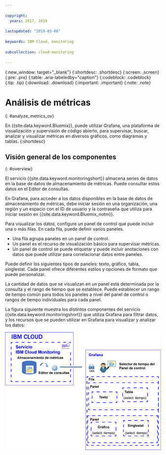 ```yaml
---

copyright:
  years: 2017, 2019

lastupdated: "2019-03-06"

keywords: IBM Cloud, monitoring

subcollection: cloud-monitoring

---
```


{:new_window: target="_blank"}
{:shortdesc: .shortdesc}
{:screen: .screen}
{:pre: .pre}
{:table: .aria-labeledby="caption"}
{:codeblock: .codeblock}
{:tip: .tip}
{:download: .download}
{:important: .important}
{:note: .note}


# Análisis de métricas
{: #analyze_metrics_ov}

En {{site.data.keyword.Bluemix}}, puede utilizar Grafana, una plataforma de visualización y supervisión de código abierto, para supervisar, buscar, analizar y visualizar métricas en diversos gráficos, como diagramas y tablas. 
{:shortdesc}


## Visión general de los componentes
{: #overview}

El servicio {{site.data.keyword.monitoringshort}} almacena series de datos en la base de datos de almacenamiento de métricas. Puede consultar estos datos en el Editor de consultas. 

En Grafana, para acceder a los datos disponibles en la base de datos de almacenamiento de métricas, debe iniciar sesión en una organización, una región y un espacio con el ID de usuario y la contraseña que utiliza para iniciar sesión en {{site.data.keyword.Bluemix_notm}}. 

Para visualizar los datos, configure un panel de control que puede incluir una o más filas. En cada fila, puede definir varios paneles. 

* Una fila agrupa paneles en un panel de control. 
* Un panel es el recurso de visualización básico para supervisar métricas. 
* Un panel de control se puede etiquetar y puede incluir anotaciones con datos que puede utilizar para correlacionar datos entre paneles.

Puede definir los siguientes tipos de paneles: texto, gráfico, tabla, singlestat. Cada panel ofrece diferentes estilos y opciones de formato que puede personalizar. 

La cantidad de datos que se visualizan en un panel está determinada por la consulta y el rango de tiempo que se establece. Puede establecer un rango de tiempo común para todos los paneles a nivel del panel de control o rangos de tiempo individuales para cada panel.

La figura siguiente muestra los distintos componentes del servicio {{site.data.keyword.monitoringshort}} que utiliza Grafana para filtrar datos, y los recursos que se pueden utilizar en Grafana para visualizar y analizar los datos:

![Visión general de los componentes de alto nivel de los recursos en el servicio {{site.data.keyword.monitoringlong}} y en Grafana que utiliza para mostrar y supervisar las métricas](images/grafana_ov_f1.gif)






